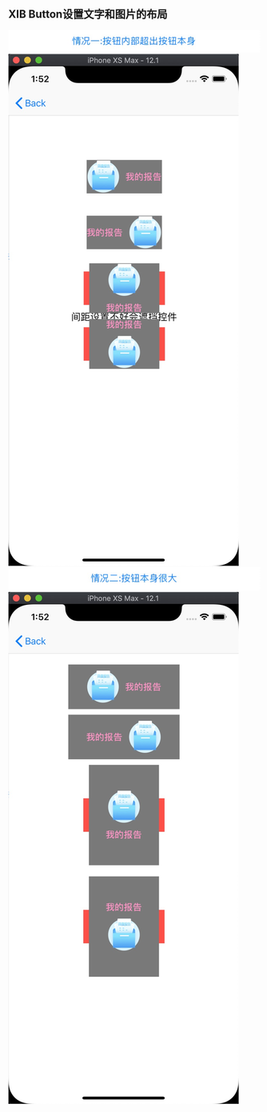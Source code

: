 ## XIB Button设置文字和图片的布局
![](./README_Images/6565E93BBDEE161291C256B8866F733E.jpg)
![](./README_Images/DA1DB5660D4286FD78C8642CBD55FE35.jpg)
![](./README_Images/6F01795660BB2D2FB28ABF60DD0B93A3.jpg)
![](./README_Images/96680767FC0AABACA92F95EE987F19EC.jpg)
